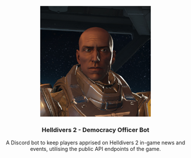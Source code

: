 <div align="center">
  <a href="https://github.com/Sorahawk/democracy-officer-bot/">
    <img src="images/democracy-officer.jpg" alt="Project Logo" width="300" height="300">
  </a>
  <h3 align="center">Helldivers 2 - Democracy Officer Bot</h3>
  <p align="center">
    A Discord bot to keep players apprised on Helldivers 2 in-game news and events, utilising the public API endpoints of the game.
  </p>
</div>
